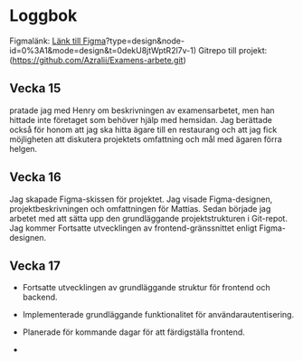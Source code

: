 # Loggbok

Figmalänk: [Länk till Figma](https://www.figma.com/file/QJMGr3mAvGNvpmWqexrNKT/Untitled?type=design&node-id=0%3A1&mode=design&t=QTFAozFQflPn0QEI-1)?type=design&node-id=0%3A1&mode=design&t=0dekU8jtWptR2l7v-1)
Gitrepo till projekt: (https://github.com/Azralii/Examens-arbete.git)


## Vecka 15
pratade jag med Henry om beskrivningen av examensarbetet, men han hittade inte företaget som behöver hjälp med hemsidan.
Jag berättade också för honom att jag ska hitta ägare till en restaurang och att jag fick möjligheten att diskutera projektets omfattning och mål med ägaren förra helgen.

## Vecka 16
Jag skapade Figma-skissen för projektet. Jag visade Figma-designen,
projektbeskrivningen och omfattningen för Mattias.
Sedan började jag arbetet med att sätta upp den grundläggande projektstrukturen i Git-repot.
Jag kommer Fortsatte utvecklingen av frontend-gränssnittet enligt Figma-designen.

## Vecka 17
- Fortsatte utvecklingen av grundläggande struktur för frontend och backend.
- Implementerade grundläggande funktionalitet för användarautentisering.
- Planerade för kommande dagar för att färdigställa frontend.



- 












